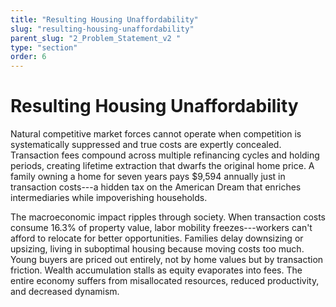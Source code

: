 ```yaml
---
title: "Resulting Housing Unaffordability"
slug: "resulting-housing-unaffordability"
parent_slug: "2_Problem_Statement_v2 "
type: "section"
order: 6
---
```


# Resulting Housing Unaffordability

Natural competitive market forces cannot operate when competition is
systematically suppressed and true costs are expertly concealed.
Transaction fees compound across multiple refinancing cycles and holding
periods, creating lifetime extraction that dwarfs the original home
price. A family owning a home for seven years pays \$9,594 annually just
in transaction costs---a hidden tax on the American Dream that enriches
intermediaries while impoverishing households.

The macroeconomic impact ripples through society. When transaction costs
consume 16.3% of property value, labor mobility freezes---workers can't
afford to relocate for better opportunities. Families delay downsizing
or upsizing, living in suboptimal housing because moving costs too much.
Young buyers are priced out entirely, not by home values but by
transaction friction. Wealth accumulation stalls as equity evaporates
into fees. The entire economy suffers from misallocated resources,
reduced productivity, and decreased dynamism.
